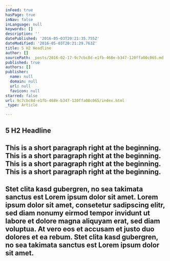 ```yaml
---
inFeed: true
hasPage: true
inNav: false
inLanguage: null
keywords: []
description: ''
datePublished: '2016-05-03T20:21:35.755Z'
dateModified: '2016-05-03T20:21:29.763Z'
title: 5 H2 Headline
author: []
sourcePath: _posts/2016-02-17-9c7cbc8d-e1fb-468e-b347-120ffa00c065.md
published: true
authors: []
publisher:
  name: null
  domain: null
  url: null
  favicon: null
starred: false
url: 9c7cbc8d-e1fb-468e-b347-120ffa00c065/index.html
_type: Article

---
```

## 5 H2 Headline

## This is a short paragraph right at the beginning. This is a short paragraph right at the beginning. This is a short paragraph right at the beginning. This is a short paragraph right at the beginning. 

## Stet clita kasd gubergren, no sea takimata sanctus est Lorem ipsum dolor sit amet. Lorem ipsum dolor sit amet, consetetur sadipscing elitr, sed diam nonumy eirmod tempor invidunt ut labore et dolore magna aliquyam erat, sed diam voluptua. At vero eos et accusam et justo duo dolores et ea rebum. Stet clita kasd gubergren, no sea takimata sanctus est Lorem ipsum dolor sit amet.